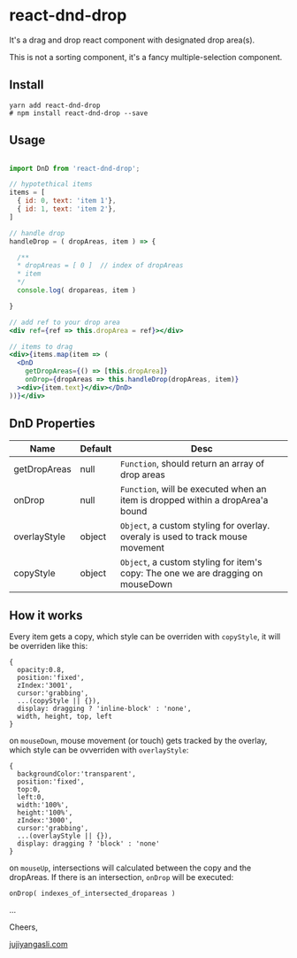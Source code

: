 # react-dnd-drop

It's a drag and drop react component with designated drop area(s).

This is not a sorting component, it's a fancy multiple-selection component.

## Install
```
yarn add react-dnd-drop
# npm install react-dnd-drop --save
```

## Usage
```jsx

import DnD from 'react-dnd-drop';

// hypotethical items
items = [
  { id: 0, text: 'item 1'},
  { id: 1, text: 'item 2'},
]

// handle drop
handleDrop = ( dropAreas, item ) => {

  /**
  * dropAreas = [ 0 ]  // index of dropAreas
  * item
  */
  console.log( dropareas, item )

}

// add ref to your drop area
<div ref={ref => this.dropArea = ref}></div>

// items to drag
<div>{items.map(item => (
  <DnD
    getDropAreas={() => [this.dropArea]}
    onDrop={dropAreas => this.handleDrop(dropAreas, item)}
  ><div>{item.text}</div></DnD>
))}</div>

```

## DnD Properties
| Name | Default | Desc |
|---|---|---|
| getDropAreas | null | `Function`, should return an array of drop areas |
| onDrop | null | `Function`, will be executed when an item is dropped within a dropArea'a bound |
| overlayStyle | object | `Object`, a custom styling for overlay. overaly is used to track mouse movement |
| copyStyle | object | `Object`, a custom styling for item's copy: The one we are dragging on mouseDown |

## How it works
Every item gets a copy, which style can be overriden with `copyStyle`, it will be overriden like this:
```
{
  opacity:0.8,
  position:'fixed',
  zIndex:'3001',
  cursor:'grabbing',
  ...(copyStyle || {}),
  display: dragging ? 'inline-block' : 'none',
  width, height, top, left
}
```

on `mouseDown`, mouse movement (or touch) gets tracked by the overlay, which style can be ovverriden with `overlayStyle`:
```
{
  backgroundColor:'transparent',
  position:'fixed',
  top:0,
  left:0,
  width:'100%',
  height:'100%',
  zIndex:'3000',
  cursor:'grabbing',
  ...(overlayStyle || {}),
  display: dragging ? 'block' : 'none'
}
```

on `mouseUp`, intersections will calculated between the copy and the dropAreas. If there is an intersection,
`onDrop` will be executed:
```
onDrop( indexes_of_intersected_dropareas )
```


...

Cheers,

[jujiyangasli.com](http://jujiyangasli.com)
